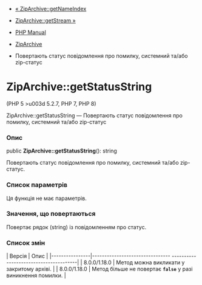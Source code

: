 - [« ZipArchive::getNameIndex](ziparchive.getnameindex.md)
- [ZipArchive::getStream »](ziparchive.getstream.md)

- [PHP Manual](index.md)
- [ZipArchive](class.ziparchive.md)
- Повертають статус повідомлення про помилку, системний та/або zip-статус

# ZipArchive::getStatusString

(PHP 5 \>u003d 5.2.7, PHP 7, PHP 8)

ZipArchive::getStatusString — Повертають статус повідомлення про помилку,
системний та/або zip-статус

### Опис

public **ZipArchive::getStatusString**(): string

Повертають статус повідомлення про помилку, системний та/або zip-статус.

### Список параметрів

Ця функція не має параметрів.

### Значення, що повертаються

Повертає рядок (string) із повідомленням про статус.

### Список змін

| Версія | Опис |
|----------------|-------------------------------- ---------------------------------------|
| 8.0.0/1.18.0 | Метод можна викликати у закритому архіві. |
| 8.0.0/1.18.0 | Метод більше не повертає **`false`** у разі виникнення помилки. |
